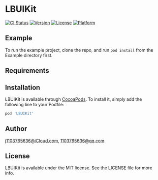 # LBUIKit

[![CI Status](https://img.shields.io/travis/j1103765636@iCloud.com/LBUIKit.svg?style=flat)](https://travis-ci.org/j1103765636@iCloud.com/LBUIKit)
[![Version](https://img.shields.io/cocoapods/v/LBUIKit.svg?style=flat)](https://cocoapods.org/pods/LBUIKit)
[![License](https://img.shields.io/cocoapods/l/LBUIKit.svg?style=flat)](https://cocoapods.org/pods/LBUIKit)
[![Platform](https://img.shields.io/cocoapods/p/LBUIKit.svg?style=flat)](https://cocoapods.org/pods/LBUIKit)

## Example

To run the example project, clone the repo, and run `pod install` from the Example directory first.

## Requirements

## Installation

LBUIKit is available through [CocoaPods](https://cocoapods.org). To install
it, simply add the following line to your Podfile:

```ruby
pod 'LBUIKit'
```

## Author

j1103765636@iCloud.com, 1103765636@qq.com

## License

LBUIKit is available under the MIT license. See the LICENSE file for more info.
